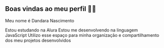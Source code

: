 ## Boas vindas ao meu perfil 💙💙

Meu nome é Dandara Nascimento

Estou estudando na Alura
Estou me desenvolvendo na linguagem JavaScript
Utilizo esse espaço para minha organização e compartilhamento dos meu projetos desenvolvidos
